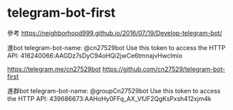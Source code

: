# telegram-bot-first

參考
https://neighborhood999.github.io/2016/07/19/Develop-telegram-bot/

進bot
telegram-bot-name: @cn27529bot
Use this token to access the HTTP API:
416240066:AAGDz7sDyC94oHQi2jwCe6tmnajvHwclmio

https://telegram.me/cn27529bot
https://github.com/cn27529/telegram-bot-first


進群bot
telegram-bot-name: @groupCn27529bot
Use this token to access the HTTP API:
439686673:AAHoHy0FFq_AX_VfJF2QgKsPxsh412xjm4k

